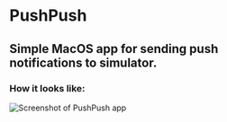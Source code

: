 # PushPush

## Simple MacOS app for sending push notifications to simulator.

### How it looks like:

![Screenshot of PushPush app](https://user-images.githubusercontent.com/27675073/96582644-3ff81b00-12e4-11eb-9f1e-31b7035e62a4.png)
